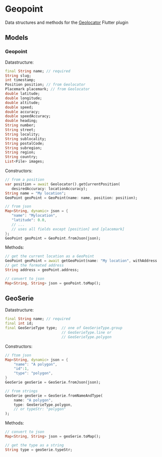 # Geopoint

Data structures and methods for the [Geolocator](https://github.com/BaseflowIT/flutter-geolocator) Flutter plugin

## Models

### Geopoint

Datastructure:

   ```dart
   final String name; // required
   String slug;
   int timestamp;
   Position position; // from Geolocator
   Placemark placemark; // from Geolocator
   double latitude;
   double longitude;
   double altitude;
   double speed;
   double accuracy;
   double speedAccuracy;
   double heading;
   String number;
   String street;
   String locality;
   String sublocality;
   String postalCode;
   String subregion;
   String region;
   String country;
   List<File> images;
   ```

Constructors:

   ```dart
   // from a position
   var position = await Geolocator().getCurrentPosition(
      desiredAccuracy: locationAccuracy);
   String name = "My location";
   GeoPoint geoPoint = GeoPoint(name: name, position: position);

   // from json
   Map<String, dynamic> json = {
      "name": "Mylocation",
      "latitude": 0.0,
      // ...
      // uses all fields except [position] and [placemark]
   };
   GeoPoint geoPoint = GeoPoint.fromJson(json);
   ```

Methods:

   ```dart
   // get the current location as a GeoPoint
   GeoPoint geoPoint = await getGeoPoint(name: "My location", withAddress: true);
   // get the formated address
   String address = geoPoint.address;

   // convert to json
   Map<String, String> json = geoPoint.toMap();
   ```

## GeoSerie

Datastructure:

   ```dart
   final String name; // required
   final int id;
   final GeoSerieType type;  // one of GeoSerieType.group
                             // GeoSerieType.line or
                             // GeoSerieType.polygon
   ```

Constructors:

   ```dart
   // ftom json
   Map<String, dynamic> json = {
       "name": "A polygon",
       "id":1,
       "type": "polygon",
   }
   GeoSerie geoSerie = GeoSerie.fromJson(json);

   // from strings
   GeoSerie geoSerie = GeoSerie.fromNameAndType(
       name: "A polygon",
       type: GeoSerieType.polygon,
       // or typeStr: "polygon"
   );
   ```

Methods:

   ```dart
   // convert to json
   Map<String, String> json = geoSerie.toMap();

   // get the type as a string
   String type = geoSerie.typeStr;
   ```